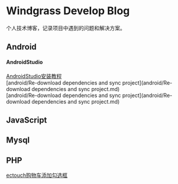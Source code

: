 # Windgrass Develop Blog

个人技术博客，记录项目中遇到的问题和解决方案。

## Android

#### AndroidStudio
[AndroidStudio安装教程](http://www.open-open.com/lib/view/open1468118887690.html)  
[android/Re-download dependencies and sync project](android/Re-download dependencies and sync project.md)  
[android/Re-download dependencies and sync project](android/Re-download dependencies and sync project.md)  

## JavaScript

## Mysql

## PHP
[ectouch购物车添加勾选框](php/ectouch_cart_add_checkbox.md)
